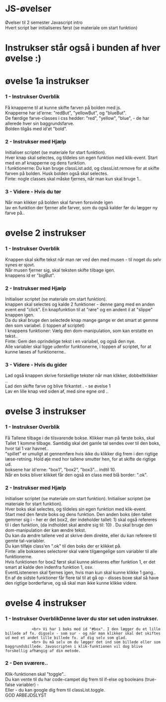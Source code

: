 # JS-øvelser

Øvelser  til 2 semester Javascript intro <br>
Hvert script bør initialiseres først (se materiale om start funktion) <br>
# Instrukser står også i bunden af hver øvelse :)

# øvelse 1a instrukser 

### 1 - Instrukser Overblik
Få knapperne til at kunne skifte farven på bolden med js.
                <br> Knapperne har id'erne: "redBut", "yellowBut", og "blueBut".
                <br> De færdige farve-classes i css hedder: "red", "yellow", "blue", - de har allerede hver sin baggrundsfarve.
                <br> Bolden tilgås med id'et "bold".
                <br>

### 2 - Instrukser med Hjælp
 Initialiser scriptet (se materiale for start funktion).
                <br> Hver knap skal selectes, og tildeles sin egen funktion med klik-event. Start med en af knapperne og dens funktion.
                <br> I funktionerne: Du kan bruge classList.add, og classList.remove for at skifte farven på bolden. Husk bolden også skal selectes.
                <br> Finte: nogle classes skal måske fjernes, når man kun skal bruge 1..
### 3 - Videre - Hvis du tør 
Når man klikker på bolden skal farven forsvinde igen
                <br>lav en funktion der fjerner alle farver, som du også kalder før du lægger ny farve på..
               

# øvelse 2 instrukser 

### 1 - Instrukser Overblik
Knappen skal skifte tekst når man rør ved den med musen - til noget du selv synes er sjovt.
                <br> Når musen fjerner sig, skal teksten skifte tilbage igen.
                <br> knappens id er "bigBut".

### 2 - Instrukser med Hjælp
Initialiser scriptet (se materiale om start funktion).
                <br> knappen skal selectes og kalde 2 funktioner - denne gang med en anden event end "click". En knapfunktion til at "røre" og en andent il at "slippe" knappen igen.
                <br> Da du skal bruge den selectede knap mange gange er det smart at gemme den som variabel. (i toppen af scriptet)
                <br> I knappens funktioner: Vælg den dom-manipulation, som kan erstatte en tekst..
                <br> Finte: Gem den oprindelige tekst i en variabel, og også den nye.
                <br> Alle variabler skal ligge udenfor funktionerne, i toppen af scriptet, for at kunne læses af funktionerne..

### 3 - Videre - Hvis du gider 
Lad også knappen skrive forskellige tekster når man klikker, dobbeltklikker ..
                <br>Lad den skifte farve og blive firkantet . - se øvelse 1
                <br>Lav en lille knap ved siden af, med sine egne ord ..
               


# øvelse 3 instrukser 

### 1 - Instrukser Overblik
Få Tallene tilbage i de tilsvarende bokse. Klikker man på første boks, skal Tallet 1 komme tilbage. Samtidig skal det gamle tal sendes over til den boks, hvor tal 1 var havnet..
                <br>"spillet" er umuligt at gennemføre hvis ikke du klikker dig frem i den rigtige læse-retning. Hold øje med hor tallene smutter hen, for at skifte de rigtige ud.
                <br> boksene har id'erne: "box1", "box2", "box3"... indtil 10.
                <br> Når en boks bliver klikket får den også en class med blå border: ".ok".

### 2 - Instrukser med Hjælp
Initialiser scriptet (se materiale om start funktion).
                Initialiser scriptet (se materiale for start funktion).
                <br> Hver boks skal selectes, og tildeles sin egen funktion med klik-event.
                <br> Start med den første boks og dens funktion. Den anden boks (den tallet gemmer sig i - her er det box2, der indeholder tallet: 1) skal også refereres til i den funktion, (da indholdet skal ændre sig til: 10) . Du skal bruge den dom-manipulation der kan ændre tekst.
                <br> Du kan da ændre tallene ved at skrive dem direkte, eller du kan referere til gemte tal-variabler.
                <br> Du kan tilføje class'en ".ok" til den boks der er klikket på.
                <br> Finte: alle boksenes selectorer skal være tilgængelige som variabler til alle funktionerne.
                <br> Hvis funktionen for box2 først skal kunne aktiveres efter funktion 1, er det smart at kalde den indenfra funktion 1, osv.
                <br> EventListeneren skal fjernes igen, hvis man kun skal kunne klikke 1 gang..
                <br> En af de sidste funktioner får flere tal til at gå op - disses boxe skal så have den rigtige borderfarve, og så skal man ikke kunne klikke videre.


# øvelse 4 instrukser 

### 1 - Instrukser OverblikDenne laver du stor set uden instrukser.
                <br> Vi har 1 boks med id "#box". I den lægger du et lille billede af fx. digselv - som sur - og når man klikker skal det skiftes ud med et andet lille billede fx. af dig selv som glad.
                <br> Du må selv om du lægger det ind som billede eller som baggrundsbillede. Javascripten i klik-funktionen vil dog blive forskellig afhængig af din metode.
### 2 - Den sværere..
Klik-funktionen skal "toggle"..
                <br> Du kan vente til du har code-campet dig frem til if-else og booleans (true-false variabler) -
                <br> Eller - du kan google dig frem til classList.toggle.
                <br> GOD ARBEJDSLYST
